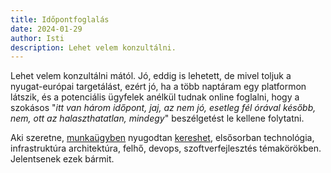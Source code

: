 ```yaml
---
title: Időpontfoglalás
date: 2024-01-29
author: Isti
description: Lehet velem konzultálni.
---
```


Lehet velem konzultálni mától. Jó, eddig is lehetett, de mivel toljuk a nyugat-európai targetálást, ezért jó, ha a több naptáram egy platformon látszik, és a potenciális ügyfelek anélkül tudnak online foglalni, hogy a szokásos "*itt van három időpont, jaj, az nem jó, esetleg fél órával később, nem, ott az halaszthatatlan, mindegy*" beszélgetést le kellene folytatni.

Aki szeretne, [munkaügyben](https://danubius.io) nyugodtan [kereshet](https://cal.com/istvankis), elsősorban technológia, infrastruktúra architektúra, felhő, devops, szoftverfejlesztés témakörökben. Jelentsenek ezek bármit.
